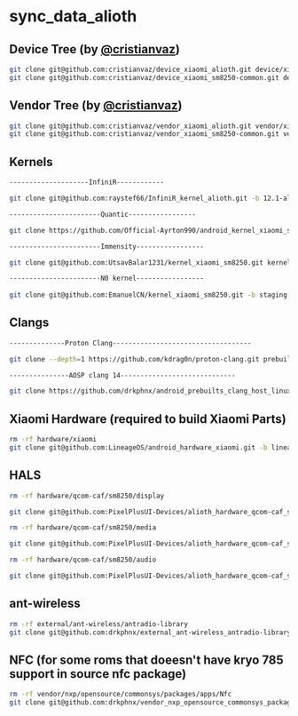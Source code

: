 # sync_data_alioth

## Device Tree (by [@cristianvaz](https://github.com/cristianvaz))
```bash
git clone git@github.com:cristianvaz/device_xiaomi_alioth.git device/xiaomi/alioth
git clone git@github.com:cristianvaz/device_xiaomi_sm8250-common.git device/xiaomi/sm8250-common
```

## Vendor Tree (by [@cristianvaz](https://github.com/cristianvaz))
```bash
git clone git@github.com:cristianvaz/vendor_xiaomi_alioth.git vendor/xiaomi/alioth
git clone git@github.com:cristianvaz/vendor_xiaomi_sm8250-common.git vendor/xiaomi/sm8250-common
```

## Kernels
```bash
--------------------InfiniR------------

git clone git@github.com:raystef66/InfiniR_kernel_alioth.git -b 12.1-alioth kernel/xiaomi/alioth  

-----------------------Quantic-----------------

git clone https://github.com/Official-Ayrton990/android_kernel_xiaomi_sm8250.git -b upstreamed-common kernel/xiaomi/alioth 

-----------------------Immensity-----------------	

git clone git@github.com:UtsavBalar1231/kernel_xiaomi_sm8250.git kernel/xiaomi/alioth

-----------------------N0 kernel-----------------	
    
git clone git@github.com:EmanuelCN/kernel_xiaomi_sm8250.git -b staging kernel/xiaomi/alioth
```

## Clangs
```bash
--------------Proton Clang-----------------------------------

git clone --depth=1 https://github.com/kdrag0n/proton-clang.git prebuilts/clang/host/linux-x86/proton-clang

---------------AOSP clang 14-----------------------------

git clone https://github.com/drkphnx/android_prebuilts_clang_host_linux-x86_clang-r437112.git -b master prebuilts/clang/host/linux-x86/clang-r437112 
```

## Xiaomi Hardware (required to build Xiaomi Parts)
```bash
rm -rf hardware/xiaomi
git clone git@github.com:LineageOS/android_hardware_xiaomi.git -b lineage-19.1 hardware/xiaomi
```

## HALS
```bash
rm -rf hardware/qcom-caf/sm8250/display 

git clone git@github.com:PixelPlusUI-Devices/alioth_hardware_qcom-caf_sm8250_display.git -b snowcone hardware/qcom-caf/sm8250/display 

rm -rf hardware/qcom-caf/sm8250/media 

git clone git@github.com:PixelPlusUI-Devices/alioth_hardware_qcom-caf_sm8250_media.git -b snowcone hardware/qcom-caf/sm8250/media 

rm -rf hardware/qcom-caf/sm8250/audio 

git clone git@github.com:PixelPlusUI-Devices/alioth_hardware_qcom-caf_sm8250_audio.git -b snowcone hardware/qcom-caf/sm8250/audio 
```

## ant-wireless
```bash
rm -rf external/ant-wireless/antradio-library
git clone git@github.com:drkphnx/external_ant-wireless_antradio-library.git -b snowcone external/ant-wireless/antradio-library
```

## NFC (for some roms that doeesn't have kryo 785 support in source nfc package)
```bash
rm -rf vendor/nxp/opensource/commonsys/packages/apps/Nfc
git clone git@github.com:drkphnx/vendor_nxp_opensource_commonsys_packages_apps_Nfc.git -b snowcone vendor/nxp/opensource/commonsys/packages/apps/Nfc
```
